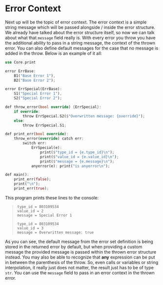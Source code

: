 # Error Context

Next up will be the topic of error context. The error context is a simple string message which will be passed alongside / inside the error structure. We already have talked about the error structure itself, so now we can talk about what that `message` field really is. With every error you throw you have the additional ability to pass in a string message, the context of the thrown error. You can also define default messages for the case that no message is added in the throw. Below is an example of it all:

```rs
use Core.print

error ErrBase:
	B1("Base Error 1"),
	B2("Base Error 2");

error ErrSpecial(ErrBase):
	S1("Special Error 1"),
	S2("Special Error 2");

def throw_error(bool override) {ErrSpecial}:
	if override:
		throw ErrSpecial.S2($"Overwritten message: {override}");
	else:
		throw ErrSpecial.S1;

def print_err(bool override):
	throw_error(override) catch err:
		switch err:
			ErrSpecial(e):
				print($"type_id = {e.type_id}\n");
				print($"value_id = {e.value_id}\n");
				print($"message = {e.message}\n");
			anyerror(e): print("is anyerror\n");

def main():
	print_err(false);
	print("\n");
	print_err(true);
```

This program prints these lines to the console:

> ```
> type_id = 803109534
> value_id = 2
> message = Special Error 1
>
> type_id = 803109534
> value_id = 3
> message = Overwritten message: true
> ```

As you can see, the default message from the error set definition is being stored in the returned error by default, but when providing a custom message the provided message is passed within the thrown error structure instead. You may also be able to recognize that **any** expression can be put in between the parenthesis of the throw. So, even calls or variables or string interpolation, it really just does not matter, the result just has to be of type `str`. You can use the `message` field to pass in an error context in the thrown error.
